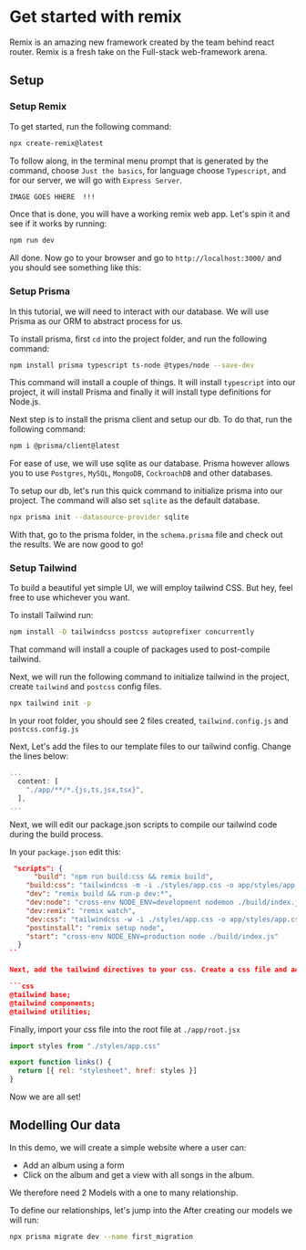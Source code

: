 # Get started with remix

Remix is an amazing new framework created by the team behind react router.
Remix is a fresh take on the Full-stack web-framework arena.

## Setup

### Setup Remix

To get started, run the following command:

``` bash
npx create-remix@latest
```

To follow along, in the terminal menu prompt that is generated by the command,
choose `Just the basics`, for language choose `Typescript`, and for our server, we will go with `Express Server`.

```bash
IMAGE GOES HHERE  !!!
```

Once that is done, you will have a working remix web app. Let's spin it and see if it works by running:

```bash
npm run dev
```

All done. Now go to your browser and go to `http://localhost:3000/` and you should see something like this:

### Setup Prisma

In this tutorial, we will need to interact with our database. We will use Prisma as our ORM to abstract process for us.

To install prisma, first `cd` into the project folder, and run the following command:

```bash
npm install prisma typescript ts-node @types/node --save-dev
```

This command will install a couple of things. It will install `typescript` into our project, it will install Prisma and finally it will install type definitions for Node.js.

Next step is to install the prisma client and setup our db. To do that, run the following command:

```bash
npm i @prisma/client@latest
```

For ease of use, we will use sqlite as our database. Prisma however allows you to use `Postgres`, `MySQL`, `MongoDB`, `CockroachDB` and other databases.

To setup our db, let's run this quick command to initialize prisma into our project. The command will also set `sqlite` as the default database.

```bash
npx prisma init --datasource-provider sqlite
```

With that, go to the prisma folder, in the `schema.prisma` file and check out the results. We are now good to go!

### Setup Tailwind

To build a beautiful yet simple UI, we will employ tailwind CSS. But hey, feel free to use whichever you want.

To install Tailwind run:

```bash
npm install -D tailwindcss postcss autoprefixer concurrently
```

That command will install a couple of packages used to post-compile tailwind.

Next, we will run the following command to initialize tailwind in the project, create `tailwind` and `postcss` config files.

```bash
npx tailwind init -p
```

In your root folder, you should see 2 files created, `tailwind.config.js` and `postcss.config.js`

Next, Let's add the files to our template files to our tailwind config. Change the lines below:

```js
...
  content: [
    "./app/**/*.{js,ts,jsx,tsx}",
  ],
...
```

Next, we will edit our package.json scripts to compile our tailwind code during the build process.

In your `package.json` edit this:

```json
 "scripts": {
      "build": "npm run build:css && remix build",
    "build:css": "tailwindcss -m -i ./styles/app.css -o app/styles/app.css",
    "dev": "remix build && run-p dev:*",
    "dev:node": "cross-env NODE_ENV=development nodemon ./build/index.js --watch ./build/index.js",
    "dev:remix": "remix watch",
    "dev:css": "tailwindcss -w -i ./styles/app.css -o app/styles/app.css",
    "postinstall": "remix setup node",
    "start": "cross-env NODE_ENV=production node ./build/index.js"
  }
``

Next, add the tailwind directives to your css. Create a css file and add the following. I prefer creating a seperate folder for my css.

```css
@tailwind base;
@tailwind components;
@tailwind utilities;
```

Finally, import your css file into the root file at `./app/root.jsx`

```jsx
import styles from "./styles/app.css"

export function links() {
  return [{ rel: "stylesheet", href: styles }]
}
```

Now we are all set!

## Modelling Our data

In this demo, we will create a simple website where a user can:

- Add an album using a form
- Click on the album and get a view with all songs in the album.

We therefore need 2 Models with a one to many relationship.

To define our relationships, let's jump into the 
After creating our models we will run:

```bash
npx prisma migrate dev --name first_migration
```

